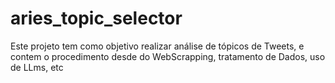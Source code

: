 # aries_topic_selector
Este projeto tem como objetivo realizar análise de tópicos de Tweets,  e contem o procedimento desde do WebScrapping, tratamento de Dados, uso de LLms, etc
